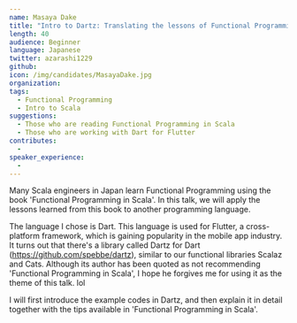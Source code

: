 ```yaml
---
name: Masaya Dake
title: "Intro to Dartz: Translating the lessons of Functional Programming in Scala"
length: 40
audience: Beginner
language: Japanese
twitter: azarashi1229
github:
icon: /img/candidates/MasayaDake.jpg
organization:
tags:
  - Functional Programming
  - Intro to Scala
suggestions:
  - Those who are reading Functional Programming in Scala
  - Those who are working with Dart for Flutter
contributes:
  - 
speaker_experience:
  - 
---
```

Many Scala engineers in Japan learn Functional Programming using the book 'Functional Programming in Scala'.
In this talk, we will apply the lessons learned from this book to another programming language.

The language I chose is Dart. This language is used for Flutter, a cross-platform framework, which is gaining popularity in the mobile app industry. It turns out that there's a library called Dartz for Dart (<a href="https://github.com/spebbe/dartz">https://github.com/spebbe/dartz</a>), similar to our functional libraries Scalaz and Cats. Although its author has been quoted as not recommending 'Functional Programming in Scala', I hope he forgives me for using it as the theme of this talk. lol

I will first introduce the example codes in Dartz, and then explain it in detail together with the tips available in 'Functional Programming in Scala'.
